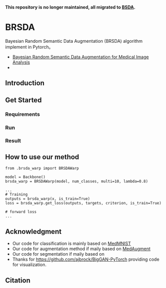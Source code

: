 **This repository is no longer maintained, all migrated to [BSDA](https://github.com/YaoyaoZhu19/BSDA).**

# BRSDA

Bayesian Random Semantic Data Augmentation (BRSDA)  algorithm implement in Pytorch。

* [Bayesian Random Semantic Data Augmentation for Medical Image Analysis](https://arxiv.org/abs/2403.06138)
* 


## Introduction

## Get Started

### Requirements

### Run
### Result

## How to use our method
```
from .brsda_warp import BRSDAWarp

model = Backbone()
brsda_warp = BRSDAWarp(model, num_classes, multi=10, lambda=0.8)

...
# Training
outputs = brsda_warp(x, is_train=True) 
loss = brsda_warp.get_loss(outputs, targets, criterion, is_train=True)

# forward loss
...
```

## Acknowledgment

* Our code for classification is mainly based on [MedMNIST](https://github.com/MedMNIST/MedMNIST)
* Our code for augmentation method if maily based on [MedAugment](https://github.com/NUS-Tim/MedAugment)
* Our code for segmentation if maily based on 
* Thanks for https://github.com/ajbrock/BigGAN-PyTorch providing code for visualization.

## Citation
